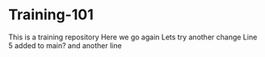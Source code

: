 # Training-101
This is a training repository
Here we go again
Lets try another change
Line 5 added to main?
and another line

